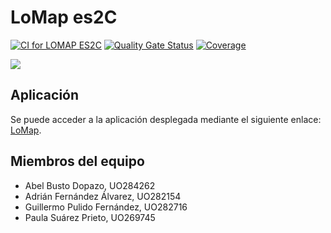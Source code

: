 # LoMap es2C

[![CI for LOMAP ES2C](https://github.com/Arquisoft/lomap_es2c/actions/workflows/lomap_es2c.yml/badge.svg)](https://github.com/Arquisoft/lomap_es2c/actions/workflows/lomap_es2c.yml)
[![Quality Gate Status](https://sonarcloud.io/api/project_badges/measure?project=Arquisoft_lomap_es2c&metric=alert_status)](https://sonarcloud.io/summary/new_code?id=Arquisoft_lomap_es2c)
[![Coverage](https://sonarcloud.io/api/project_badges/measure?project=Arquisoft_lomap_es2c&metric=coverage)](https://sonarcloud.io/summary/new_code?id=Arquisoft_lomap_es2c)

<p float="center">
<img src="https://res.cloudinary.com/lomapes2c/image/upload/v1683078606/LoMap_txkg7n.png">
</p>


## Aplicación

Se puede acceder a la aplicación desplegada mediante el siguiente enlace: [LoMap](https://lomapes2c.eastus.cloudapp.azure.com/).

## Miembros del equipo
- Abel Busto Dopazo, UO284262
- Adrián Fernández Álvarez, UO282154
- Guillermo Pulido Fernández, UO282716
- Paula Suárez Prieto, UO269745

